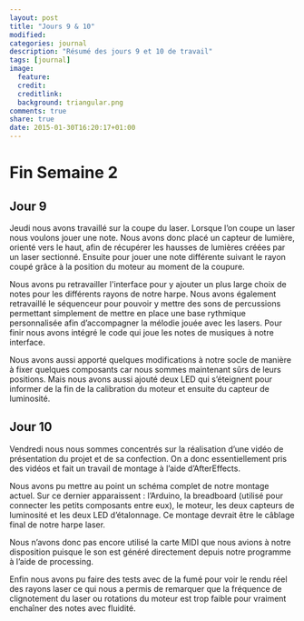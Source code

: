 ```yaml
---
layout: post
title: "Jours 9 & 10"
modified:
categories: journal
description: "Résumé des jours 9 et 10 de travail"
tags: [journal]
image:
  feature:
  credit:
  creditlink:
  background: triangular.png
comments: true
share: true
date: 2015-01-30T16:20:17+01:00
---
```

# Fin Semaine 2

## Jour 9

Jeudi nous avons travaillé sur la coupe du laser. Lorsque l’on coupe un laser nous voulons jouer une note. Nous avons donc placé un capteur de lumière, orienté vers le haut, afin de récupérer les hausses de lumières créées par un laser sectionné. Ensuite pour jouer une note différente suivant le rayon coupé grâce à la position du moteur au moment de la coupure.

Nous avons pu retravailler l'interface pour y ajouter un plus large choix de notes pour les différents rayons de notre harpe. Nous avons également retravaillé le séquenceur pour pouvoir y mettre des sons de percussions permettant simplement de mettre en place une base rythmique personnalisée afin d’accompagner la mélodie jouée avec les lasers. Pour finir nous avons intégré le code qui joue les notes de musiques à notre interface.

Nous avons aussi apporté quelques modifications à notre socle de manière à fixer quelques composants car nous sommes maintenant sûrs de leurs positions. Mais nous avons aussi ajouté deux LED qui s’éteignent pour informer de la fin de la calibration du moteur et ensuite du capteur de luminosité.


## Jour 10

Vendredi nous nous sommes concentrés sur la réalisation d’une vidéo de présentation du projet et de sa confection. On a donc essentiellement pris des vidéos et fait un travail de montage à l’aide d’AfterEffects. 

Nous avons pu mettre au point un schéma complet de notre montage actuel. Sur ce dernier apparaissent : l’Arduino, la breadboard (utilisé pour connecter les petits composants entre eux), le moteur, les deux capteurs de luminosité et les deux LED d’étalonnage. Ce montage devrait être le câblage final de notre harpe laser. 

Nous n’avons donc pas encore utilisé la carte MIDI que nous avions à notre disposition puisque le son est généré directement depuis notre programme à l’aide de processing.

Enfin nous avons pu faire des tests avec de la fumé pour voir le rendu réel des rayons laser ce qui nous a permis de remarquer que la fréquence de clignotement du laser ou rotations du moteur est trop faible pour vraiment enchaîner des notes avec fluidité.